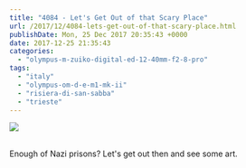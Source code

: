 ```yaml
---
title: "4084 - Let's Get Out of that Scary Place"
url: /2017/12/4084-lets-get-out-of-that-scary-place.html
publishDate: Mon, 25 Dec 2017 20:35:43 +0000
date: 2017-12-25 21:35:43
categories: 
  - "olympus-m-zuiko-digital-ed-12-40mm-f2-8-pro"
tags: 
  - "italy"
  - "olympus-om-d-e-m1-mk-ii"
  - "risiera-di-san-sabba"
  - "trieste"
---
```

<div class="container">
<div class="center"><a target="_blank" href="https://d25zfm9zpd7gm5.cloudfront.net/1200x1200/2017/20170526_124306_lr.jpg"><img class="webfeedsFeaturedVisual" src="https://d25zfm9zpd7gm5.cloudfront.net/0600x0600/2017/20170526_124306_lr.jpg" /></a></div>
</div>
<br />

Enough of Nazi prisons? Let's get out then and see some art.
